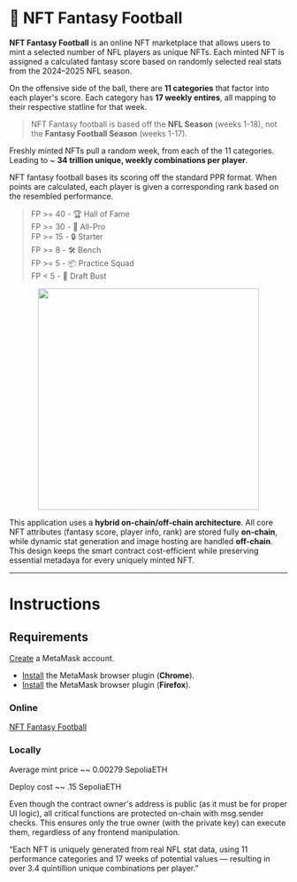 # 🏈 NFT Fantasy Football   

**NFT Fantasy Football** is an online NFT marketplace that allows users to mint a selected number of NFL players as unique NFTs. Each minted NFT is assigned a calculated fantasy score based on randomly selected real stats from the 2024–2025 NFL season.

On the offensive side of the ball, there are **11 categories** that factor into each player's score. Each category has **17 weekly entires**, all mapping to their respective statline for that week.   

> NFT Fantasy football is based off the **NFL Season** (weeks 1-18), not the **Fantasy Football Season** (weeks 1-17).   

Freshly minted NFTs pull a random week, from each of the 11 categories. Leading to ~ **34 trillion unique, weekly combinations per player**.   

NFT fantasy football bases its scoring off the standard PPR format. When points are calculated, each player is given a corresponding rank based on the resembled performance.   

>  FP >= 40 - 🏆 Hall of Fame  
>  FP >= 30 - 💪 All-Pro  
>  FP >= 15 - 🔒 Starter  
>  FP >= 8 - 🛠️ Bench  
>  FP >= 5  - 📦 Practice Squad  
>  FP < 5 - 🧢 Draft Bust  

<p align="center">
    <img src="https://files.catbox.moe/l53n2h.gif" width="400"  />
</p>

This application uses a **hybrid on-chain/off-chain architecture**. All core NFT attributes (fantasy score, player info, rank) are stored fully **on-chain**, while dynamic stat generation and image hosting are handled **off-chain**. This design keeps the smart contract cost-efficient while preserving essential metadaya for every uniquely minted NFT.

---
# Instructions   

## Requirements
[Create](https://metamask.io/) a MetaMask account.   
+ [Install](https://chromewebstore.google.com/detail/metamask/nkbihfbeogaeaoehlefnkodbefgpgknn?hl=en) the MetaMask browser plugin (**Chrome**).   
+ [Install](https://addons.mozilla.org/en-US/firefox/addon/ether-metamask/) the MetaMask browser plugin (**Firefox**).   

### Online
[NFT Fantasy Football](https://wesleycym.github.io/NFT-Fantasy-Football/)  

### Locally 


Average mint price ~~ 0.00279 SepoliaETH   

Deploy cost ~~ .15 SepoliaETH     

Even though the contract owner's address is public (as it must be for proper UI logic), all critical functions are protected on-chain with msg.sender checks. This ensures only the true owner (with the private key) can execute them, regardless of any frontend manipulation.   

“Each NFT is uniquely generated from real NFL stat data, using 11 performance categories and 17 weeks of potential values — resulting in over 3.4 quintillion unique combinations per player.”   